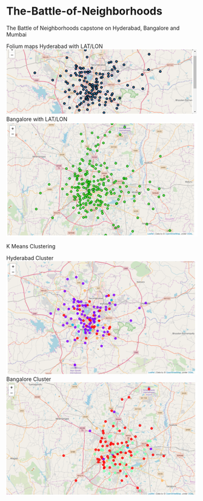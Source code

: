 # The-Battle-of-Neighborhoods
The Battle of Neighborhoods capstone on Hyderabad, Bangalore and Mumbai 

Folium maps 
Hyderabad with LAT/LON
![](HYD_MAP1.png)
Bangalore with LAT/LON
![](Ban_map.png)

K Means Clustering 

Hyderabad Cluster
![](HYD_cluster.png)
Bangalore Cluster
![](Ban_cluster.png)
